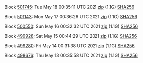 Block [501745](https://testnet-insight.dashevo.org/insight/block/000000e72d0a8036c3827230f73eb18676bb0056c9bc9a43fc60b2eed38de166): Tue May 18 00:35:11 UTC 2021 [zip](https://dash-bootstrap.ams3.digitaloceanspaces.com/testnet/2021-05-18/bootstrap.dat.zip) (1.1G) [SHA256](https://dash-bootstrap.ams3.digitaloceanspaces.com/testnet/2021-05-18/sha256.txt)

Block [501143](https://testnet-insight.dashevo.org/insight/block/00000006fdb065193812604e4ffbd6d8378f6b59365e50f2cbad6eae098352b0): Mon May 17 00:36:26 UTC 2021 [zip](https://dash-bootstrap.ams3.digitaloceanspaces.com/testnet/2021-05-17/bootstrap.dat.zip) (1.1G) [SHA256](https://dash-bootstrap.ams3.digitaloceanspaces.com/testnet/2021-05-17/sha256.txt)

Block [500550](https://testnet-insight.dashevo.org/insight/block/00000ca555693f1d9b8c7d421a92ee10f359aac7793699b89ac59d788b0bb910): Sun May 16 00:32:32 UTC 2021 [zip](https://dash-bootstrap.ams3.digitaloceanspaces.com/testnet/2021-05-16/bootstrap.dat.zip) (1.1G) [SHA256](https://dash-bootstrap.ams3.digitaloceanspaces.com/testnet/2021-05-16/sha256.txt)

Block [499928](https://testnet-insight.dashevo.org/insight/block/0000009aa7279098a8da3bc69a1953b12de6994b4d5b00e53a9175300d6f062a): Sat May 15 00:44:29 UTC 2021 [zip](https://dash-bootstrap.ams3.digitaloceanspaces.com/testnet/2021-05-15/bootstrap.dat.zip) (1.1G) [SHA256](https://dash-bootstrap.ams3.digitaloceanspaces.com/testnet/2021-05-15/sha256.txt)

Block [499280](https://testnet-insight.dashevo.org/insight/block/0000016d99c14d6c5593accbded2e99452407a4544ce53ac9544f781aea26f65): Fri May 14 00:31:38 UTC 2021 [zip](https://dash-bootstrap.ams3.digitaloceanspaces.com/testnet/2021-05-14/bootstrap.dat.zip) (1.1G) [SHA256](https://dash-bootstrap.ams3.digitaloceanspaces.com/testnet/2021-05-14/sha256.txt)

Block [498676](https://testnet-insight.dashevo.org/insight/block/000000f6d24876e4da220929fd4d825d69828144d3b0513860cb06c3aeceb6ea): Thu May 13 00:35:58 UTC 2021 [zip](https://dash-bootstrap.ams3.digitaloceanspaces.com/testnet/2021-05-13/bootstrap.dat.zip) (1.1G) [SHA256](https://dash-bootstrap.ams3.digitaloceanspaces.com/testnet/2021-05-13/sha256.txt)
